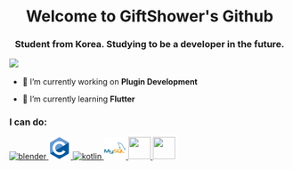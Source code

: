 <h1 align="center">Welcome to GiftShower's Github</h1>
<h3 align="center">Student from Korea. Studying to be a developer in the future.</h3>

<a href="https://profile.codersrank.io/user/giftshower/">
  <img src="https://cr-ss-service.azurewebsites.net/api/ScreenShot?widget=summary&username=giftshower&badges=2&branding=false" width="500px" />
</a>


- 🔭 I’m currently working on **Plugin Development**

- 🌱 I’m currently learning **Flutter**

<h3 align="left">I can do:</h3>
<p align="left"> <a href="https://www.blender.org/" target="_blank"> <img src="https://download.blender.org/branding/community/blender_community_badge_white.svg" alt="blender" width="40" height="40"/> </a> <a href="https://www.cprogramming.com/" target="_blank"> <img src="https://raw.githubusercontent.com/devicons/devicon/master/icons/c/c-original.svg" alt="c" width="40" height="40"/> </a> <a href="https://kotlinlang.org" target="_blank"> <img src="https://www.vectorlogo.zone/logos/kotlinlang/kotlinlang-icon.svg" alt="kotlin" width="40" height="40"/> </a> <a href="https://www.mysql.com/" target="_blank"> <img src="https://raw.githubusercontent.com/devicons/devicon/master/icons/mysql/mysql-original-wordmark.svg" alt="mysql" width="40" height="40"/> </a> <a href="https://www.java.com"> <img src="https://cdn.jsdelivr.net/gh/devicons/devicon/icons/java/java-original.svg" width="40" height="40"/> </a> <a href="https://www.typescriptlang.org/"> <img src="https://cdn.jsdelivr.net/gh/devicons/devicon/icons/typescript/typescript-original.svg" width="40" height="40"/> </a> </p>
